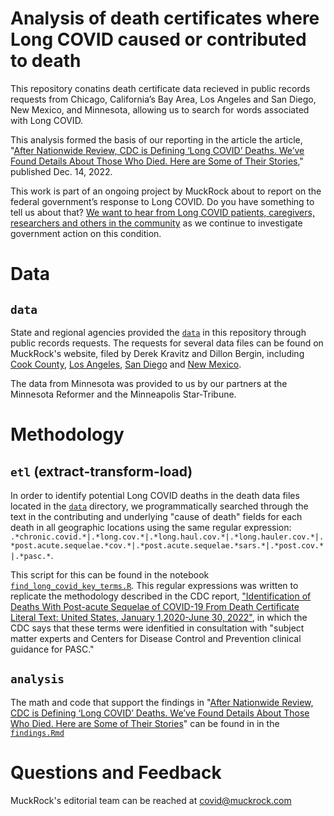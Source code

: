 # Analysis of death certificates where Long COVID caused or contributed to death  
This repository conatins death certificate data recieved in public records requests from Chicago, California’s Bay Area, Los Angeles and San Diego, New Mexico, and Minnesota, allowing us to search for words associated with Long COVID. 

This analysis formed the basis of our reporting in the article the article, "[After Nationwide Review, CDC is Defining ‘Long COVID’ Deaths. We’ve Found Details About Those Who Died. Here are Some of Their Stories](https://www.muckrock.com/news/archives/2022/dec/14/long-covid-cdc-muckrock-analysis)," published Dec. 14, 2022.

This work is part of an ongoing project by MuckRock about to report on the federal government’s response to Long COVID. Do you have something to tell us about that? [We want to hear from Long COVID patients, caregivers, researchers and others in the community](https://www.muckrock.com/news/archives/2022/nov/02/long-covid-callout-cdc-symptoms/) as we continue to investigate government action on this condition.

# Data 
## `data`
State and regional agencies provided the [`data`](https://github.com/DillonBergin/long-covid-deaths/tree/main/data) in this repository through public records requests. The requests for several data files can be found on MuckRock's website, filed by Derek Kravitz and Dillon Bergin, including [Cook County](https://www.muckrock.com/foi/cook-county-365/request-for-death-records-132745/), [Los Angeles](https://www.muckrock.com/foi/los-angeles-county-358/cpra-for-case-detail-records-132743/), [San Diego](https://www.muckrock.com/foi/san-diego-county-55/cpra-for-case-data-132744/) and [New Mexico](https://www.muckrock.com/foi/new-mexico-227/medical-examiner-data-new-mexico-134303/). 

The data from Minnesota was provided to us by our partners at the Minnesota Reformer and the Minneapolis Star-Tribune.

# Methodology
## `etl` (extract-transform-load)
In order to identify potential Long COVID deaths in the death data files located in the [`data`](https://github.com/DillonBergin/long-covid-deaths/tree/main/data) directory, we programmatically searched through the text in the contributing and underlying "cause of death" fields for each death in all geographic locations using the same regular expression: `.*chronic.covid.*|.*long.cov.*|.*long.haul.cov.*|.*long.hauler.cov.*|.*post.acute.sequelae.*cov.*|.*post.acute.sequelae.*sars.*|.*post.cov.*|.*pasc.*`.


This script for this can be found in the notebook [`find_long_covid_key_terms.R`](https://github.com/DillonBergin/long-covid-death-certificates/blob/main/etl/find_long_covid_key_terms.R). This regular expressions was written to replicate the methodology described in the CDC report, ["Identification of Deaths With Post-acute Sequelae of COVID-19 From Death Certificate Literal Text: United States, January 1,2020-June 30, 2022"](link), in which the CDC says that these terms were idenfitied in consultation with "subject matter experts and Centers for Disease Control and Prevention clinical guidance for PASC."

## `analysis` 
The math and code that support the findings in "[After Nationwide Review, CDC is Defining ‘Long COVID’ Deaths. We’ve Found Details About Those Who Died. Here are Some of Their Stories](https://www.muckrock.com/news/archives/2022/dec/14/long-covid-cdc-muckrock-analysis)" can be found in in the [`findings.Rmd`](https://github.com/DillonBergin/long-covid-deaths/tree/main/analysis) 


# Questions and Feedback
MuckRock's editorial team can be reached at [covid@muckrock.com](mailto:covid@muckrock.com)
